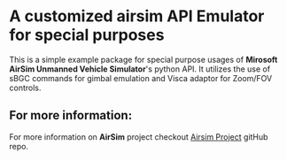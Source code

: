 A customized airsim API Emulator for special purposes
=====================================================

This is a simple example package for special purpose usages of **Mirosoft AirSim Unmanned Vehicle Simulator**'s python API. It utilizes the use of sBGC commands for gimbal emulation and Visca adaptor for Zoom/FOV controls.

For more information:
----------------------------------------------------
For more information on **AirSim** project checkout [Airsim Project](https://github.com/microsoft/AirSim) gitHub repo.
